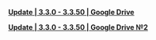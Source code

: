 **[Update | 3.3.0 - 3.3.50 | Google Drive](https://drive.google.com/file/d/1ggZMXZ7OooDVAmJawDieNZs9Tllqz50x/view?usp=share_link)**

**[Update | 3.3.0 - 3.3.50 | Google Drive №2](https://drive.google.com/file/d/1om8C0WWpZHzKzdO59KKTtbECfL09KfJC/view?usp=share_link)**
